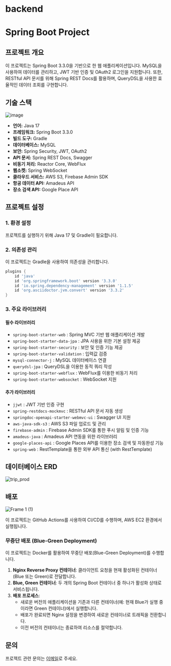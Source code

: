 # backend

# Spring Boot Project

## 프로젝트 개요
이 프로젝트는 Spring Boot 3.3.0을 기반으로 한 웹 애플리케이션입니다. MySQL을 사용하여 데이터를 관리하고, JWT 기반 인증 및 OAuth2 로그인을 지원합니다. 또한, RESTful API 문서를 위해 Spring REST Docs를 활용하며, QueryDSL을 사용한 효율적인 데이터 조회를 구현합니다.

## 기술 스택

![image](https://github.com/user-attachments/assets/ed99190d-8ed6-402a-9fc6-72e4bdb3ce93)

- **언어:** Java 17
- **프레임워크:** Spring Boot 3.3.0
- **빌드 도구:** Gradle
- **데이터베이스:** MySQL
- **보안:** Spring Security, JWT, OAuth2
- **API 문서:** Spring REST Docs, Swagger
- **비동기 처리:** Reactor Core, WebFlux
- **웹소켓:** Spring WebSocket
- **클라우드 서비스:** AWS S3, Firebase Admin SDK
- **항공 데이터 API:** Amadeus API
- **장소 검색 API:** Google Place API
 
## 프로젝트 설정
### 1. 환경 설정
프로젝트를 실행하기 위해 Java 17 및 Gradle이 필요합니다.

### 2. 의존성 관리
이 프로젝트는 Gradle을 사용하여 의존성을 관리합니다.

```gradle
plugins {
    id 'java'
    id 'org.springframework.boot' version '3.3.0'
    id 'io.spring.dependency-management' version '1.1.5'
    id 'org.asciidoctor.jvm.convert' version '3.3.2'
}
```

### 3. 주요 라이브러리
#### 필수 라이브러리
- `spring-boot-starter-web` : Spring MVC 기반 웹 애플리케이션 개발
- `spring-boot-starter-data-jpa` : JPA 사용을 위한 기본 설정 제공
- `spring-boot-starter-security` : 보안 및 인증 기능 제공
- `spring-boot-starter-validation` : 입력값 검증
- `mysql-connector-j` : MySQL 데이터베이스 연결
- `querydsl-jpa` : QueryDSL을 이용한 동적 쿼리 작성
- `spring-boot-starter-webflux` : WebFlux를 이용한 비동기 처리
- `spring-boot-starter-websocket` : WebSocket 지원

#### 추가 라이브러리
- `jjwt` : JWT 기반 인증 구현
- `spring-restdocs-mockmvc` : RESTful API 문서 자동 생성
- `springdoc-openapi-starter-webmvc-ui` : Swagger UI 지원
- `aws-java-sdk-s3` : AWS S3 파일 업로드 및 관리
- `firebase-admin` : Firebase Admin SDK를 통한 푸시 알림 및 인증 기능
- `amadeus-java` : Amadeus API 연동을 위한 라이브러리
- `google-places-api` : Google Places API를 이용한 장소 검색 및 자동완성 기능
- `spring-web` : RestTemplate을 통한 외부 API 통신 (with RestTemplate)

## 데이터베이스 ERD

![trip_prod](https://github.com/user-attachments/assets/9e98ab42-e449-4724-a9a7-33d6cfbb2143)

## 배포

![Frame 1 (1)](https://github.com/user-attachments/assets/7786fc01-161b-4c73-a7c3-39ef1099d165)

이 프로젝트는 GitHub Actions를 사용하여 CI/CD를 수행하며, AWS EC2 환경에서 실행됩니다.

### 무중단 배포 (Blue-Green Deployment)
이 프로젝트는 Docker를 활용하여 무중단 배포(Blue-Green Deployment)를 수행합니다.

1. **Nginx Reverse Proxy 컨테이너**: 클라이언트 요청을 현재 활성화된 컨테이너(Blue 또는 Green)로 전달합니다.
2. **Blue, Green 컨테이너**: 두 개의 Spring Boot 컨테이너 중 하나가 활성화 상태로 서비스됩니다.
3. **배포 프로세스**:
   - 새로운 버전의 애플리케이션을 기존과 다른 컨테이너(예: 현재 Blue가 실행 중이라면 Green 컨테이너)에서 실행합니다.
   - 배포가 완료되면 Nginx 설정을 변경하여 새로운 컨테이너로 트래픽을 전환합니다.
   - 이전 버전의 컨테이너는 종료하여 리소스를 절약합니다.

## 문의
프로젝트 관련 문의는 [이메일](xogns2134@gmail.com)로 주세요.
